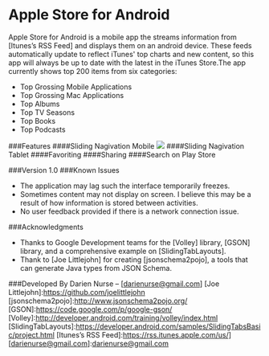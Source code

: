 # Apple Store for Android
Apple Store for Android is a mobile app the streams information from [Itunes’s RSS Feed] and displays them on an android device. These feeds automatically update to reflect iTunes' top charts and new content, so this app will always be up to date with the latest in the iTunes Store.The app currently shows top 200 items from six categories:
- Top Grossing Mobile Applications
- Top Grossing Mac Applications
- Top Albums
- Top TV Seasons
- Top Books
- Top Podcasts

###Features
####Sliding Nagivation Mobile
![](http://i.imgur.com/XC0x3Gv.gifv)
####Sliding Nagivation Tablet
####Favoriting
####Sharing
####Search on Play Store

###Version
1.0
###Known Issues
-	The application may lag such the interface temporarily freezes.
-	Sometimes content may not display on screen. I believe this may be a result of how information is stored between activities.
-	No user feedback provided if there is a network connection issue.

###Acknowledgments
- Thanks to Google Development teams for the [Volley] library, [GSON] library, and a comprehensive example on [SlidingTabLayouts].
- Thank to [Joe Littlejohn] for creating [jsonschema2pojo], a tools that can generate Java types from JSON Schema.

###Developed By
Darien Nurse – [darienurse@gmail.com]
[Joe Littlejohn]:https://github.com/joelittlejohn
[jsonschema2pojo]:http://www.jsonschema2pojo.org/
[GSON]:https://code.google.com/p/google-gson/
[Volley]:http://developer.android.com/training/volley/index.html
[SlidingTabLayouts]:https://developer.android.com/samples/SlidingTabsBasic/project.html
[Itunes’s RSS Feed]:https://rss.itunes.apple.com/us/]
[darienurse@gmail.com]:darienurse@gmail.com
